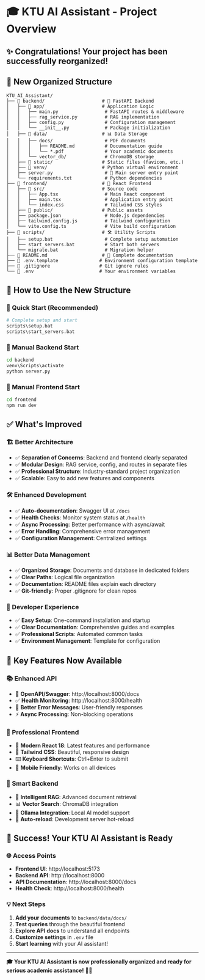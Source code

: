 # 🎓 KTU AI Assistant - Project Overview

## ✨ **Congratulations!** Your project has been successfully reorganized!

## 📁 **New Organized Structure**

```
KTU_AI_Assistant/
├── 📂 backend/                     # 🔧 FastAPI Backend
│   ├── 📂 app/                     # Application Logic
│   │   ├── main.py                 # FastAPI routes & middleware
│   │   ├── rag_service.py          # RAG implementation
│   │   ├── config.py               # Configuration management
│   │   └── __init__.py             # Package initialization
│   ├── 📂 data/                    # 📊 Data Storage
│   │   ├── docs/                   # PDF documents
│   │   │   ├── README.md           # Documentation guide
│   │   │   └── *.pdf               # Your academic documents
│   │   └── vector_db/              # ChromaDB storage
│   ├── 📂 static/                  # Static files (favicon, etc.)
│   ├── 📂 venv/                    # Python virtual environment
│   ├── server.py                   # 🚀 Main server entry point
│   └── requirements.txt            # Python dependencies
├── 📂 frontend/                    # 🎨 React Frontend
│   ├── 📂 src/                     # Source code
│   │   ├── App.tsx                 # Main React component
│   │   ├── main.tsx                # Application entry point
│   │   └── index.css               # Tailwind CSS styles
│   ├── 📂 public/                  # Public assets
│   ├── package.json                # Node.js dependencies
│   ├── tailwind.config.js          # Tailwind configuration
│   └── vite.config.ts              # Vite build configuration
├── 📂 scripts/                     # 🛠️ Utility Scripts
│   ├── setup.bat                   # Complete setup automation
│   ├── start_servers.bat           # Start both servers
│   └── migrate.bat                 # Migration helper
├── 📄 README.md                    # 📖 Complete documentation
├── 📄 .env.template               # Environment configuration template
├── 📄 .gitignore                  # Git ignore rules
└── 📄 .env                        # Your environment variables
```

## 🚀 **How to Use the New Structure**

### **🎯 Quick Start (Recommended)**
```bash
# Complete setup and start
scripts\setup.bat
scripts\start_servers.bat
```

### **🔧 Manual Backend Start**
```bash
cd backend
venv\Scripts\activate
python server.py
```

### **🎨 Manual Frontend Start**
```bash
cd frontend  
npm run dev
```

## ✅ **What's Improved**

### **🏗️ Better Architecture**
- ✅ **Separation of Concerns**: Backend and frontend clearly separated
- ✅ **Modular Design**: RAG service, config, and routes in separate files
- ✅ **Professional Structure**: Industry-standard project organization
- ✅ **Scalable**: Easy to add new features and components

### **🛠️ Enhanced Development**
- ✅ **Auto-documentation**: Swagger UI at `/docs`
- ✅ **Health Checks**: Monitor system status at `/health`
- ✅ **Async Processing**: Better performance with async/await
- ✅ **Error Handling**: Comprehensive error management
- ✅ **Configuration Management**: Centralized settings

### **📊 Better Data Management**
- ✅ **Organized Storage**: Documents and database in dedicated folders
- ✅ **Clear Paths**: Logical file organization
- ✅ **Documentation**: README files explain each directory
- ✅ **Git-friendly**: Proper .gitignore for clean repos

### **🎯 Developer Experience**
- ✅ **Easy Setup**: One-command installation and startup
- ✅ **Clear Documentation**: Comprehensive guides and examples
- ✅ **Professional Scripts**: Automated common tasks
- ✅ **Environment Management**: Template for configuration

## 🌟 **Key Features Now Available**

### **📚 Enhanced API**
- 🔗 **OpenAPI/Swagger**: http://localhost:8000/docs
- ✅ **Health Monitoring**: http://localhost:8000/health
- 🎯 **Better Error Messages**: User-friendly responses
- ⚡ **Async Processing**: Non-blocking operations

### **🎨 Professional Frontend**
- 💨 **Modern React 18**: Latest features and performance
- 🎨 **Tailwind CSS**: Beautiful, responsive design
- ⌨️ **Keyboard Shortcuts**: Ctrl+Enter to submit
- 📱 **Mobile Friendly**: Works on all devices

### **🔧 Smart Backend**
- 🤖 **Intelligent RAG**: Advanced document retrieval
- 📊 **Vector Search**: ChromaDB integration
- 🦾 **Ollama Integration**: Local AI model support
- 🔄 **Auto-reload**: Development server hot-reload

## 🎉 **Success! Your KTU AI Assistant is Ready**

### **🌐 Access Points**
- **Frontend UI**: http://localhost:5173
- **Backend API**: http://localhost:8000  
- **API Documentation**: http://localhost:8000/docs
- **Health Check**: http://localhost:8000/health

### **💡 Next Steps**
1. **Add your documents** to `backend/data/docs/`
2. **Test queries** through the beautiful frontend
3. **Explore API docs** to understand all endpoints
4. **Customize settings** in `.env` file
5. **Start learning** with your AI assistant!

---

**🎓 Your KTU AI Assistant is now professionally organized and ready for serious academic assistance!** 📖✨

